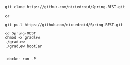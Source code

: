 
`git clone https://github.com/nixiedroid/Spring-REST.git`

or

`git pull https://github.com/nixiedroid/Spring-REST.git`

```shell
cd Spring-REST
chmod +x gradlew
./gradlew
./gradlew bootJar
 
 
 docker run -P
```
